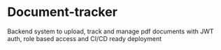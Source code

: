 # Document-tracker
Backend system to upload, track and manage pdf documents with JWT auth, role based access and CI/CD ready deployment
